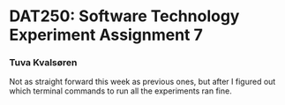 # DAT250: Software Technology Experiment Assignment 7
### Tuva Kvalsøren

Not as straight forward this week as previous ones, but after I figured out which terminal commands to run all the experiments ran fine. 
